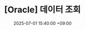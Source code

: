 ---
title: "[Oracle] 데이터 조회"
date: 2025-07-01 15:40:00 +09:00
categories: [Coding, Oracle]
tags:
  - Oracle
---